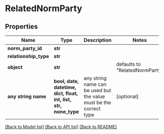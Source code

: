 # RelatedNormParty


## Properties
Name | Type | Description | Notes
------------ | ------------- | ------------- | -------------
**norm_party_id** | **str** |  | 
**relationship_type** | **str** |  | 
**object** | **str** |  | defaults to "RelatedNormParty"
**any string name** | **bool, date, datetime, dict, float, int, list, str, none_type** | any string name can be used but the value must be the correct type | [optional]

[[Back to Model list]](../README.md#documentation-for-models) [[Back to API list]](../README.md#documentation-for-api-endpoints) [[Back to README]](../README.md)


